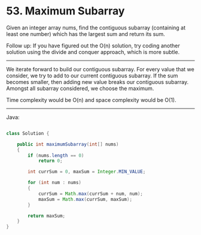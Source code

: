 # 53. Maximum Subarray

Given an integer array nums, find the contiguous subarray (containing at least
one number) which has the largest sum and return its sum.

Follow up: If you have figured out the O(n) solution, try coding another
solution using the divide and conquer approach, which is more subtle.

---

We iterate forward to build our contiguous subarray. For every value that we
consider, we try to add to our current contiguous subarray. If the sum becomes
smaller, then adding new value breaks our contiguous subarray. Amongst all
subarray considered, we choose the maximum.

Time complexity would be O(n) and space complexity would be O(1).

---

Java:

```java

class Solution {

    public int maximumSubarray(int[] nums)
    {
        if (nums.length == 0)
            return 0;

        int currSum = 0, maxSum = Integer.MIN_VALUE;

        for (int num : nums)
        {
            currSum = Math.max(currSum + num, num);
            maxSum = Math.max(currSum, maxSum);
        }

        return maxSum;
    }
}

```
